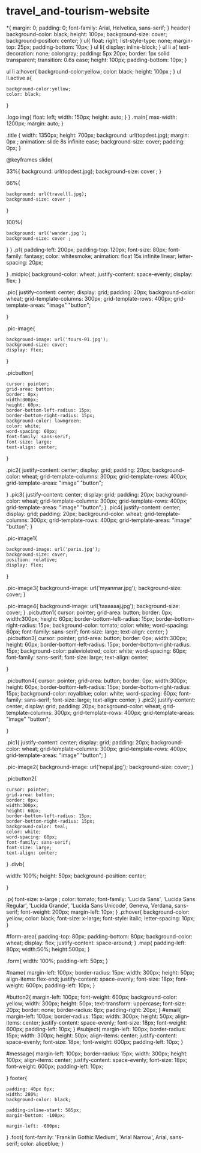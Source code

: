 # travel_and-tourism-website
*{
    margin: 0;
    padding: 0;
    font-family: Arial, Helvetica, sans-serif;
}
header{
    background-color: black;
    height: 100px;
    background-size: cover;
    background-position: center;
}
ul{
    float: right;
    list-style-type: none;
    margin-top: 25px;
    padding-bottom: 10px;
}
ul li{
    display: inline-block;
}
ul li a{
    text-decoration: none;
    color:gray;
    padding: 5px 20px;
    border: 1px solid transparent;
    transition: 0.6s ease;
    height: 100px;
    padding-bottom: 10px;
}


ul li a:hover{
    background-color:yellow;
    color: black;
    height: 100px ;
}
ul li.active a{

    background-color:yellow;
    color: black;
}


    
.logo img{
    float: left;
    width: 150px;
    height: auto;
}
}
.main{
    max-width: 1200px;
    margin: auto;
}


.title
{ 
    width: 1350px;
    height: 700px;
    background: url(topdest.jpg);
    margin: 0px ;
    animation: slide 8s infinite ease;
    background-size: cover;
    padding: 0px;
}


@keyframes slide{ 

    

33%{
    background: url(topdest.jpg);
    background-size: cover ; 
}

66%{
 
    background: url(travelll.jpg);
    background-size: cover ; 
}



100%{

    background: url('wander.jpg');
    background-size: cover ; 
}
}
.p1{
    padding-left: 200px;
    padding-top: 120px;
    font-size: 80px;
    font-family: fantasy;
    color: whitesmoke;
    animation: float 15s infinite linear;
    letter-spacing: 20px;
    
}
.midpic{
    background-color: wheat;
    justify-content: space-evenly;
    display: flex;
}

.pic{
    justify-content: center;
    display: grid;
    padding: 20px;
    background-color: wheat;
    grid-template-columns: 300px;
    grid-template-rows: 400px;
    grid-template-areas: "image" "button";
    
}


.pic-image{
    
    background-image: url('tours-01.jpg');
    background-size: cover;
    display: flex;
    
}

.picbutton{

    cursor: pointer;
    grid-area: button;
    border: 0px;
    width:300px;
    height: 60px;
    border-bottom-left-radius: 15px;
    border-bottom-right-radius: 15px;
    background-color: lawngreen;
    color: white;
    word-spacing: 60px;
    font-family: sans-serif;
    font-size: large;
    text-align: center;
}

.pic2{
    justify-content: center;
    display: grid;
    padding: 20px;
    background-color: wheat;
    grid-template-columns: 300px;
    grid-template-rows: 400px;
    grid-template-areas: "image" "button";

}
.pic3{
    justify-content: center;
    display: grid;
    padding: 20px;
    background-color: wheat;
    grid-template-columns: 300px;
    grid-template-rows: 400px;
    grid-template-areas: "image" "button";
}
.pic4{
    justify-content: center;
    display: grid;
    padding: 20px;
    background-color: wheat;
    grid-template-columns: 300px;
    grid-template-rows: 400px;
    grid-template-areas: "image" "button";
}

.pic-image1{
    
    background-image: url('paris.jpg');
    background-size: cover;
    position: relative;
    display: flex;
    
}

.pic-image3{
    background-image: url('myanmar.jpg');
    background-size: cover;
}

.pic-image4{
    background-image: url('taaaaaaj.jpg');
    background-size: cover;
}
.picbutton1{
    cursor: pointer;
    grid-area: button;
    border: 0px;
    width:300px;
    height: 60px;
    border-bottom-left-radius: 15px;
    border-bottom-right-radius: 15px;
    background-color: tomato;
    color: white;
    word-spacing: 60px;
    font-family: sans-serif;
    font-size: large;
    text-align: center;
}
.picbutton3{
    cursor: pointer;
    grid-area: button;
    border: 0px;
    width:300px;
    height: 60px;
    border-bottom-left-radius: 15px;
    border-bottom-right-radius: 15px;
    background-color: palevioletred;
    color: white;
    word-spacing: 60px;
    font-family: sans-serif;
    font-size: large;
    text-align: center;

}

.picbutton4{
    cursor: pointer;
    grid-area: button;
    border: 0px;
    width:300px;
    height: 60px;
    border-bottom-left-radius: 15px;
    border-bottom-right-radius: 15px;
    background-color: royalblue;
    color: white;
    word-spacing: 60px;
    font-family: sans-serif;
    font-size: large;
    text-align: center;
}
.pic2{ 
    justify-content: center;
    display: grid;
    padding: 20px;
    background-color: wheat;
    grid-template-columns: 300px;
    grid-template-rows: 400px;
    grid-template-areas: "image" "button";


}

.pic1{
    justify-content: center;
    display: grid;
    padding: 20px;
    background-color: wheat;
    grid-template-columns: 300px;
    grid-template-rows: 400px;
    grid-template-areas: "image" "button";
}

 .pic-image2{
     background-image: url('nepal.jpg');
     background-size: cover;
 }
 
 .picbutton2{

    cursor: pointer;
    grid-area: button;
    border: 0px;
    width:300px;
    height: 60px;
    border-bottom-left-radius: 15px;
    border-bottom-right-radius: 15px;
    background-color: teal;
    color: white;
    word-spacing: 60px;
    font-family: sans-serif;
    font-size: large;
    text-align: center;
 }
 .divb{

width: 100%;
    height: 50px;
background-position: center;

    
    
}
 
 .p{
    font-size: x-large ;
    color: tomato;
    font-family: 'Lucida Sans', 'Lucida Sans Regular', 'Lucida Grande', 'Lucida Sans Unicode', Geneva, Verdana, sans-serif;
    font-weight: 200px;
    margin-left: 10px;
}
.p:hover{
    background-color: yellow;
    color: black;
    font-size: x-large;
    font-style: italic;
    letter-spacing: 10px;
}
    
#form-area{
    padding-top: 80px;
    padding-bottom: 80px;
    background-color: wheat;
    display: flex;
    justify-content: space-around;
}
.map{
    padding-left: 80px;
    width:50%;
    height:500px;
}
    


.form{
    width: 100%;
    padding-left: 50px;
}


#name{
    margin-left: 100px;
    border-radius: 15px;
    width: 300px;
    height: 50px;
    align-items: flex-end;
    justify-content: space-evenly;
    font-size: 18px;
    font-weight: 600px;
    padding-left: 10px;
}


#button2{
    margin-left: 100px;
    font-weight: 600px;
    background-color: yellow;
    width: 300px;
    height: 50px;
    text-transform: uppercase;
    font-size: 20px;
    border: none;
    border-radius: 8px;
    padding-right: 20px;
}
#email{
    margin-left: 100px;
    border-radius: 15px;
    width: 300px;
    height: 50px;
    align-items: center;
    justify-content: space-evenly;
    font-size: 18px;
    font-weight: 600px;
    padding-left: 10px;
}
#subject{
    margin-left: 100px;
    border-radius: 15px;
    width: 300px;
    height: 50px;
    align-items: center;
    justify-content: space-evenly;
    font-size: 18px;
    font-weight: 600px;
    padding-left: 10px;
}

#message{
    margin-left: 100px;
    border-radius: 15px;
    width: 300px;
    height: 100px;
    align-items: center;
    justify-content: space-evenly;
    font-size: 18px;
    font-weight: 600px;
    padding-left: 10px;

}
footer{
    
    padding: 40px 0px;
    width: 280%;
    background-color: black;

    padding-inline-start: 585px;
    margin-bottom: -100px;

    margin-left: -600px;
}
.foot{
    font-family: 'Franklin Gothic Medium', 'Arial Narrow', Arial, sans-serif;
    color: aliceblue;
}



























